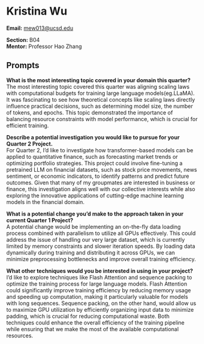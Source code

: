 # Kristina Wu
**Email:** mew013@ucsd.edu

**Section:** B04  
**Mentor:** Professor Hao Zhang

## Prompts

**What is the most interesting topic covered in your domain this quarter?**  
The most interesting topic covered this quarter was aligning scaling laws with computational budgets for training large language models(eg.LLaMA). It was fascinating to see how theoretical concepts like scaling laws directly influence practical decisions, such as determining model size, the number of tokens, and epochs. This topic demonstrated the importance of balancing resource constraints with model performance, which is crucial for efficient training.

**Describe a potential investigation you would like to pursue for your Quarter 2 Project.**  
For Quarter 2, I’d like to investigate how transformer-based models can be applied to quantitative finance, such as forecasting market trends or optimizing portfolio strategies. This project could involve fine-tuning a pretrained LLM on financial datasets, such as stock price movements, news sentiment, or economic indicators, to identify patterns and predict future outcomes. Given that many of my groupmates are interested in business or finance, this investigation aligns well with our collective interests while also exploring the innovative applications of cutting-edge machine learning models in the financial domain. 

**What is a potential change you’d make to the approach taken in your current Quarter 1 Project?**  
A potential change would be implementing an on-the-fly data loading process combined with parallelism to utilize all GPUs effectively. This could address the issue of handling our very large dataset, which is currently limited by memory constraints and slower iteration speeds. By loading data dynamically during training and distributing it across GPUs, we can minimize preprocessing bottlenecks and improve overall training efficiency.

**What other techniques would you be interested in using in your project?**  
I’d like to explore techniques like Flash Attention and sequence packing to optimize the training process for large language models. Flash Attention could significantly improve training efficiency by reducing memory usage and speeding up computation, making it particularly valuable for models with long sequences. Sequence packing, on the other hand, would allow us to maximize GPU utilization by efficiently organizing input data to minimize padding, which is crucial for reducing computational waste. Both techniques could enhance the overall efficiency of the training pipeline while ensuring that we make the most of the available computational resources.

